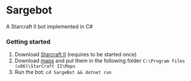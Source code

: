 # Sargebot

A Starcraft II bot implemented in C#

### Getting started

1. Download [Starcraft II](https://www.blizzard.com/en-us/download?starter=sc2&show=sc2) (requires to be started once)
2. Download [maps](https://aiarena.net/wiki/maps/) and put them in the following folder `C:\Program Files (x86)\StarCraft II\Maps` 
3. Run the bot: `cd SargeBot && dotnet run`